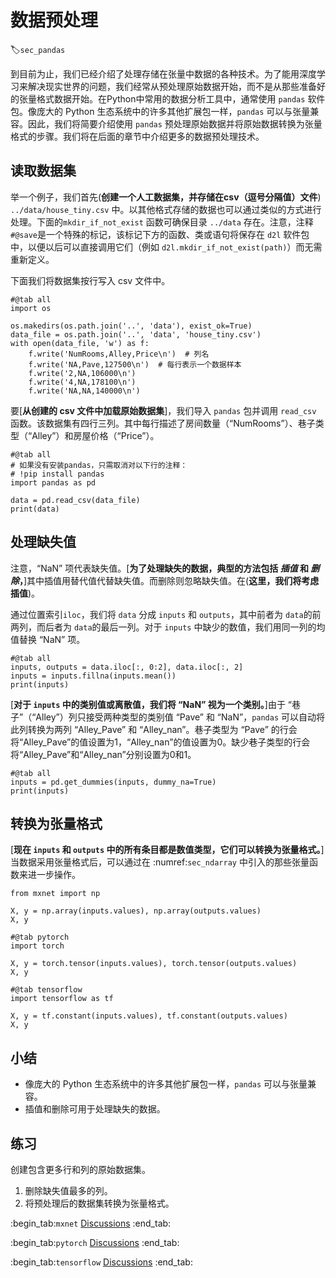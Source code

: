 # 数据预处理
:label:`sec_pandas`

到目前为止，我们已经介绍了处理存储在张量中数据的各种技术。为了能用深度学习来解决现实世界的问题，我们经常从预处理原始数据开始，而不是从那些准备好的张量格式数据开始。在Python中常用的数据分析工具中，通常使用 `pandas` 软件包。像庞大的 Python 生态系统中的许多其他扩展包一样，`pandas` 可以与张量兼容。因此，我们将简要介绍使用 `pandas` 预处理原始数据并将原始数据转换为张量格式的步骤。我们将在后面的章节中介绍更多的数据预处理技术。

## 读取数据集

举一个例子，我们首先(**创建一个人工数据集，并存储在csv（逗号分隔值）文件**) `../data/house_tiny.csv` 中。以其他格式存储的数据也可以通过类似的方式进行处理。下面的`mkdir_if_not_exist` 函数可确保目录 `../data` 存在。注意，注释 `#@save`是一个特殊的标记，该标记下方的函数、类或语句将保存在 `d2l` 软件包中，以便以后可以直接调用它们（例如 `d2l.mkdir_if_not_exist(path)`）而无需重新定义。

下面我们将数据集按行写入 csv 文件中。

```{.python .input}
#@tab all
import os

os.makedirs(os.path.join('..', 'data'), exist_ok=True)
data_file = os.path.join('..', 'data', 'house_tiny.csv')
with open(data_file, 'w') as f:
    f.write('NumRooms,Alley,Price\n')  # 列名
    f.write('NA,Pave,127500\n')  # 每行表示一个数据样本
    f.write('2,NA,106000\n')
    f.write('4,NA,178100\n')
    f.write('NA,NA,140000\n')
```

要[**从创建的 csv 文件中加载原始数据集**]，我们导入 `pandas` 包并调用 `read_csv` 函数。该数据集有四行三列。其中每行描述了房间数量（“NumRooms”）、巷子类型（“Alley”）和房屋价格（“Price”）。

```{.python .input}
#@tab all
# 如果没有安装pandas，只需取消对以下行的注释：
# !pip install pandas
import pandas as pd

data = pd.read_csv(data_file)
print(data)
```

## 处理缺失值

注意，“NaN” 项代表缺失值。[**为了处理缺失的数据，典型的方法包括 *插值* 和 *删除*，**]其中插值用替代值代替缺失值。而删除则忽略缺失值。在(**这里，我们将考虑插值**)。

通过位置索引`iloc`，我们将 `data` 分成 `inputs` 和 `outputs`，其中前者为 `data`的前两列，而后者为 `data`的最后一列。对于 `inputs` 中缺少的数值，我们用同一列的均值替换 “NaN” 项。

```{.python .input}
#@tab all
inputs, outputs = data.iloc[:, 0:2], data.iloc[:, 2]
inputs = inputs.fillna(inputs.mean())
print(inputs)
```

[**对于 `inputs` 中的类别值或离散值，我们将 “NaN” 视为一个类别。**]由于 “巷子”（“Alley”）列只接受两种类型的类别值 “Pave” 和 “NaN”，`pandas` 可以自动将此列转换为两列 “Alley_Pave” 和 “Alley_nan”。巷子类型为 “Pave” 的行会将“Alley_Pave”的值设置为1，“Alley_nan”的值设置为0。缺少巷子类型的行会将“Alley_Pave”和“Alley_nan”分别设置为0和1。

```{.python .input}
#@tab all
inputs = pd.get_dummies(inputs, dummy_na=True)
print(inputs)
```

## 转换为张量格式

[**现在 `inputs` 和 `outputs` 中的所有条目都是数值类型，它们可以转换为张量格式。**]当数据采用张量格式后，可以通过在 :numref:`sec_ndarray` 中引入的那些张量函数来进一步操作。

```{.python .input}
from mxnet import np

X, y = np.array(inputs.values), np.array(outputs.values)
X, y
```

```{.python .input}
#@tab pytorch
import torch

X, y = torch.tensor(inputs.values), torch.tensor(outputs.values)
X, y
```

```{.python .input}
#@tab tensorflow
import tensorflow as tf

X, y = tf.constant(inputs.values), tf.constant(outputs.values)
X, y
```

## 小结

* 像庞大的 Python 生态系统中的许多其他扩展包一样，`pandas` 可以与张量兼容。
* 插值和删除可用于处理缺失的数据。

## 练习

创建包含更多行和列的原始数据集。

1. 删除缺失值最多的列。
2. 将预处理后的数据集转换为张量格式。


:begin_tab:`mxnet`
[Discussions](https://discuss.d2l.ai/t/1749)
:end_tab:

:begin_tab:`pytorch`
[Discussions](https://discuss.d2l.ai/t/1750)
:end_tab:

:begin_tab:`tensorflow`
[Discussions](https://discuss.d2l.ai/t/1748)
:end_tab:
